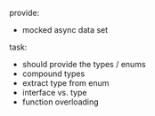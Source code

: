 provide:
- mocked async data set

task:
- should provide the types / enums
- compound types
- extract type from enum
- interface vs. type
- function overloading
